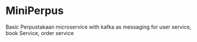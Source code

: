 # MiniPerpus
Basic Perpustakaan microservice with kafka as messaging for user service, book Service, order service
